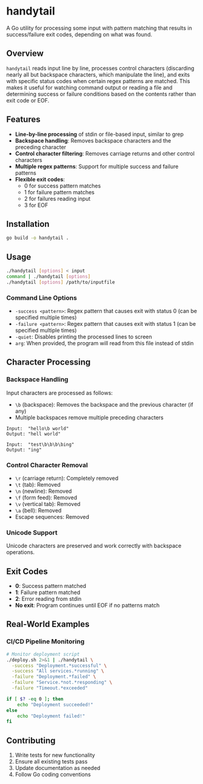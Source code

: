 # handytail

A Go utility for processing some input with pattern matching that results in success/failure exit codes, depending on what was found.

## Overview

`handytail` reads input line by line, processes control characters (discarding nearly all but backspace characters, which manipulate the line), and exits with specific status codes when certain regex patterns are matched. This makes it useful for watching command output or reading a file and determining success or failure conditions based on the contents rather than exit code or EOF.

## Features

- **Line-by-line processing** of stdin or file-based input, similar to grep
- **Backspace handling**: Removes backspace characters and the preceding character
- **Control character filtering**: Removes carriage returns and other control characters
- **Multiple regex patterns**: Support for multiple success and failure patterns
- **Flexible exit codes**:
  - 0 for success pattern matches
  - 1 for failure pattern matches
  - 2 for failures reading input
  - 3 for EOF

## Installation

```bash
go build -o handytail .
```

## Usage

```bash
./handytail [options] < input
command | ./handytail [options]
./handytail [options] /path/to/inputfile
```

### Command Line Options

- `-success <pattern>`: Regex pattern that causes exit with status 0 (can be specified multiple times)
- `-failure <pattern>`: Regex pattern that causes exit with status 1 (can be specified multiple times)
- `-quiet`: Disables printing the processed lines to screen
- `arg`: When provided, the program will read from this file instead of stdin


## Character Processing

### Backspace Handling
Input characters are processed as follows:
- `\b` (backspace): Removes the backspace and the previous character (if any)
- Multiple backspaces remove multiple preceding characters

```
Input:  "hello\b world"
Output: "hell world"

Input:  "test\b\b\b\bing"  
Output: "ing"
```

### Control Character Removal
- `\r` (carriage return): Completely removed
- `\t` (tab): Removed  
- `\n` (newline): Removed
- `\f` (form feed): Removed
- `\v` (vertical tab): Removed
- `\a` (bell): Removed
- Escape sequences: Removed

### Unicode Support
Unicode characters are preserved and work correctly with backspace operations.

## Exit Codes

- **0**: Success pattern matched
- **1**: Failure pattern matched  
- **2**: Error reading from stdin
- **No exit**: Program continues until EOF if no patterns match

## Real-World Examples

### CI/CD Pipeline Monitoring

```bash
# Monitor deployment script
./deploy.sh 2>&1 | ./handytail \
  -success "Deployment.*successful" \
  -success "All services.*running" \
  -failure "Deployment.*failed" \
  -failure "Service.*not.*responding" \
  -failure "Timeout.*exceeded"

if [ $? -eq 0 ]; then
    echo "Deployment succeeded!"
else
    echo "Deployment failed!"
fi
```

## Contributing

1. Write tests for new functionality
2. Ensure all existing tests pass
3. Update documentation as needed
4. Follow Go coding conventions

